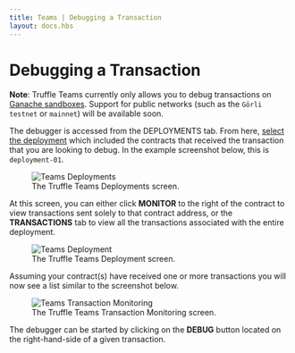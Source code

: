 ```yaml
---
title: Teams | Debugging a Transaction
layout: docs.hbs
---
```

# Debugging a Transaction

<p class="alert alert-info">
<strong>Note</strong>: Truffle Teams currently only allows you to debug transactions on <a href="/docs/teams/sandboxes/sandboxes-overview">Ganache sandboxes</a>. Support for public networks (such as the <code>Görli testnet</code> or <code>mainnet</code>) will be available soon.
</p>

The debugger is accessed from the DEPLOYMENTS tab. From here, [select the deployment](/docs/teams/deployments/deployment-details) which included the contracts that received the transaction that you are looking to debug. In the example screenshot below, this is `deployment-01`.

<figure class="screenshot">
  <img class="figure-shadow mb-2 w-100" src="/img/docs/teams/debugger-deployments.png" alt="Teams Deployments">
  <figcaption class="text-center">The Truffle Teams Deployments screen.</figcaption>
</figure>

At this screen, you can either click **<span class="inline-button"><i class="fas fa-heart-rate"></i> MONITOR</span>**  to the right of the contract to view transactions sent solely to that contract address, or the **TRANSACTIONS** tab to view all the transactions associated with the entire deployment.

<figure class="screenshot">
  <img class="figure-shadow mb-2 w-100" src="/img/docs/teams/debugger-deployment.png" alt="Teams Deployment">
  <figcaption class="text-center">The Truffle Teams Deployment screen.</figcaption>
</figure>

Assuming your contract(s) have received one or more transactions you will now see a list similar to the screenshot below.

<figure class="screenshot">
  <img class="figure-shadow mb-2 w-100" src="/img/docs/teams/debugger-monitoring-transactions.png" alt="Teams Transaction Monitoring">
  <figcaption class="text-center">The Truffle Teams Transaction Monitoring screen.</figcaption>
</figure>

The debugger can be started by clicking on the **<span class="inline-button"><i class="fas fa-debug"></i> DEBUG</span>** button located on the right-hand-side of a given transaction.
